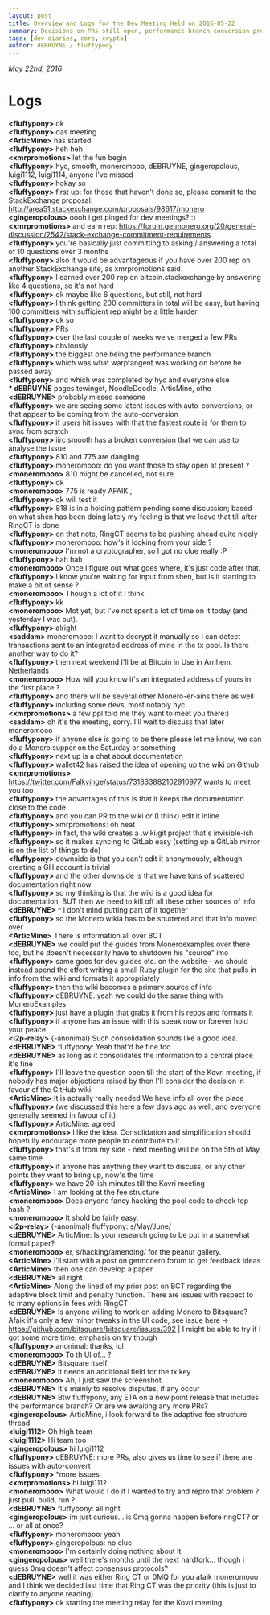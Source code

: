 ```yaml
---
layout: post
title: Overview and Logs for the Dev Meeting Held on 2016-05-22
summary: Decisions on PRs still open, performance branch conversion problems, consolidating dev documentation on the GH wiki
tags: [dev diaries, core, crypto]
author: dEBRUYNE / fluffypony
---
```


*May 22nd, 2016*

# Logs

**\<fluffypony>** ok  
**\<fluffypony>** das meeting  
**\<ArticMine>** has started  
**\<fluffypony>** heh heh  
**\<xmrpromotions>** let the fun begin  
**\<fluffypony>** hyc, smooth, moneromooo, dEBRUYNE, gingeropolous, luigi1112, luigi1114, anyone I've missed  
**\<fluffypony>** hokay so  
**\<fluffypony>** first up: for those that haven't done so, please commit to the StackExchange proposal: http://area51.stackexchange.com/proposals/98617/monero  
**\<gingeropolous>** oooh i get pinged for dev meetings? :)  
**\<xmrpromotions>** and earn rep: https://forum.getmonero.org/20/general-discussion/2542/stack-exchange-commitment-requirements  
**\<fluffypony>** you're basically just committing to asking / answering a total of 10 questions over 3 months  
**\<fluffypony>** also it would be advantageous if you have over 200 rep on another StackExchange site, as xmrpromotions said  
**\<fluffypony>** I earned over 200 rep on bitcoin.stackexchange by answering like 4 questions, so it's not hard  
**\<fluffypony>** ok maybe like 6 questions, but still, not hard  
**\<fluffypony>** I think getting 200 committers in total will be easy, but having 100 committers with sufficient rep might be a little harder  
**\<fluffypony>** ok so  
**\<fluffypony>** PRs  
**\<fluffypony>** over the last couple of weeks we've merged a few PRs  
**\<fluffypony>** obviously  
**\<fluffypony>** the biggest one being the performance branch  
**\<fluffypony>** which was what warptangent was working on before he passed away  
**\<fluffypony>** and which was completed by hyc and everyone else  
**\* dEBRUYNE** pages tewinget, NoodleDoodle, ArticMine, othe  
**\<dEBRUYNE>** probably missed someone  
**\<fluffypony>** we are seeing some latent issues with auto-conversions, or that appear to be coming from the auto-conversion  
**\<fluffypony>** if users hit issues with that the fastest route is for them to sync from scratch  
**\<fluffypony>** iirc smooth has a broken conversion that we can use to analyse the issue  
**\<fluffypony>** 810 and 775 are dangling  
**\<fluffypony>** moneromooo: do you want those to stay open at present ?  
**\<moneromooo>** 810 might be cancelled, not sure.  
**\<fluffypony>** ok  
**\<moneromooo>** 775 is ready AFAIK.,  
**\<fluffypony>** ok will test it  
**\<fluffypony>** 818 is in a holding pattern pending some discussion; based on what shen has been doing lately my feeling is that we leave that till after RingCT is done  
**\<fluffypony>** on that note, RingCT seems to be pushing ahead quite nicely  
**\<fluffypony>** moneromooo: how's it looking from your side ?  
**\<moneromooo>** I'm not a cryptographer, so I got no clue really :P  
**\<fluffypony>** hah hah  
**\<moneromooo>** Once I figure out what goes where, it's just code after that.  
**\<fluffypony>** I know you're waiting for input from shen, but is it starting to make a bit of sense ?  
**\<moneromooo>** Though a lot of it I think  
**\<fluffypony>** kk  
**\<moneromooo>** Mot yet, but I've not spent a lot of time on it today (and yesterday I was out).  
**\<fluffypony>** alright  
**\<saddam>** moneromooo: I want to decrypt it manually so I can detect transactions sent to an integrated address of mine in the tx pool. Is there another way to do it?  
**\<fluffypony>** then next weekend I'll be at Bitcoin in Use in Arnhem, Netherlands  
**\<moneromooo>** How will you know it's an integrated address of yours in the first place ?  
**\<fluffypony>** and there will be several other Monero-er-ains there as well  
**\<fluffypony>** including some devs, most notably hyc  
**\<xmrpromotions>** a few ppl told me they want to meet you there:)  
**\<saddam>** oh it's the meeting, sorry. I'll wait to discuss that later moneromooo  
**\<fluffypony>** if anyone else is going to be there please let me know, we can do a Monero supper on the Saturday or something  
**\<fluffypony>** next up is a chat about documentation  
**\<fluffypony>** wallet42 has raised the idea of opening up the wiki on Github  
**\<xmrpromotions>** https://twitter.com/Falkvinge/status/731833882102910977 wants to meet you too  
**\<fluffypony>** the advantages of this is that it keeps the documentation close to the code  
**\<fluffypony>** and you can PR to the wiki or (I think) edit it inline  
**\<fluffypony>** xmrpromotions: oh neat  
**\<fluffypony>** in fact, the wiki creates a .wiki.git project that's invisible-ish  
**\<fluffypony>** so it makes syncing to GitLab easy (setting up a GitLab mirror is on the list of things to do)  
**\<fluffypony>** downside is that you can't edit it anonymously, although creating a GH account is trivial  
**\<fluffypony>** and the other downside is that we have tons of scattered documentation right now  
**\<fluffypony>** so my thinking is that the wiki is a good idea for documentation, BUT then we need to kill off all these other sources of info  
**\<dEBRUYNE>** ^ I don't mind putting part of it together  
**\<fluffypony>** so the Monero wikia has to be shuttered and that info moved over  
**\<ArticMine>** There is information all over BCT  
**\<dEBRUYNE>** we could put the guides from Moneroexamples over there too, but he doesn't necessarily have to shutdown his "source" imo  
**\<fluffypony>** same goes for dev guides etc. on the website - we should instead spend the effort writing a small Ruby plugin for the site that pulls in info from the wiki and formats it appropriately  
**\<fluffypony>** then the wiki becomes a primary source of info  
**\<fluffypony>** dEBRUYNE: yeah we could do the same thing with MoneroExamples  
**\<fluffypony>** just have a plugin that grabs it from his repos and formats it  
**\<fluffypony>** if anyone has an issue with this speak now or forever hold your peace  
**\<i2p-relay>** {-anonimal} Such consolidation sounds like a good idea.  
**\<dEBRUYNE>** fluffypony: Yeah that'd be fine too  
**\<dEBRUYNE>** as long as it consolidates the information to a central place it's fine  
**\<fluffypony>** I'll leave the question open till the start of the Kovri meeting, if nobody has major objections raised by then I'll consider the decision in favour of the GitHub wiki  
**\<ArticMine>** It is actually really needed We have info all over the place  
**\<fluffypony>** (we discussed this here a few days ago as well, and everyone generally seemed in favour of it)  
**\<fluffypony>** ArticMine: agreed  
**\<xmrpromotions>** I like the idea. Consolidation and simplification should hopefully encourage more people to contribute to it  
**\<fluffypony>** that's it from my side - next meeting will be on the 5th of May, same time  
**\<fluffypony>** if anyone has anything they want to discuss, or any other points they want to bring up, now's the time  
**\<fluffypony>** we have 20-ish minutes till the Kovri meeting  
**\<ArticMine>** I am looking at the fee structure  
**\<moneromooo>** Does anyone fancy hacking the pool code to check top hash ?  
**\<moneromooo>** It shold be fairly easy.  
**\<i2p-relay>** {-anonimal} fluffypony: s/May/June/  
**\<dEBRUYNE>** ArticMine: Is your research going to be put in a somewhat formal paper?  
**\<moneromooo>** er, s/hacking/amending/ for the peanut gallery.  
**\<ArticMine>** I'll start with a post on getmonero forum to get feedback ideas  
**\<ArticMine>** then one can develop a paper  
**\<dEBRUYNE>** all right  
**\<ArticMine>** Along the lined of my prior post on BCT regarding the adaptive block limit and penalty function. There are issues with respect to to many options in fees with RingCT  
**\<dEBRUYNE>** Is anyone willing to work on adding Monero to Bitsquare? Afaik it's only a few minor tweaks in the UI code, see issue here -> https://github.com/bitsquare/bitsquare/issues/392 | I might be able to try if I got some more time, emphasis on try though  
**\<fluffypony>** anonimal: thanks, lol  
**\<moneromooo>** To th UI of... ?  
**\<dEBRUYNE>** Bitsquare itself  
**\<dEBRUYNE>** It needs an additional field for the tx key  
**\<moneromooo>** Ah, I just saw the screenshot.  
**\<dEBRUYNE>** It's mainly to resolve disputes, if any occur  
**\<dEBRUYNE>** Btw fluffypony, any ETA on a new point release that includes the performance branch? Or are we awaiting any more PRs?  
**\<gingeropolous>** ArticMine, i look forward to the adaptive fee structure thread  
**\<luigi1112>** Oh high team  
**\<luigi1112>** Hi team too  
**\<gingeropolous>** hi luigi1112  
**\<fluffypony>** dEBRUYNE: more PRs, also gives us time to see if there are issues with auto-convert  
**\<fluffypony>** *more issues  
**\<xmrpromotions>** hi luigi1112  
**\<moneromooo>** What would I do if I wanted to try and repro that problem ? just pull, build, run ?  
**\<dEBRUYNE>** fluffypony: all right  
**\<gingeropolous>** im just curious... is 0mq gonna happen before ringCT? or ... or all at once?  
**\<fluffypony>** moneromooo: yeah  
**\<fluffypony>** gingeropolous: no clue  
**\<moneromooo>** I'm certainly doing nothing about it.  
**\<gingeropolous>** well there's months until the next hardfork... though i guess 0mq doesn't affect consensus protocols?  
**\<dEBRUYNE>** well it was either Ring CT or 0MQ for you afaik moneromooo and I think we decided last time that Ring CT was the priority (this is just to clarify to anyone reading)  
**\<fluffypony>** ok starting the meeting relay for the Kovri meeting